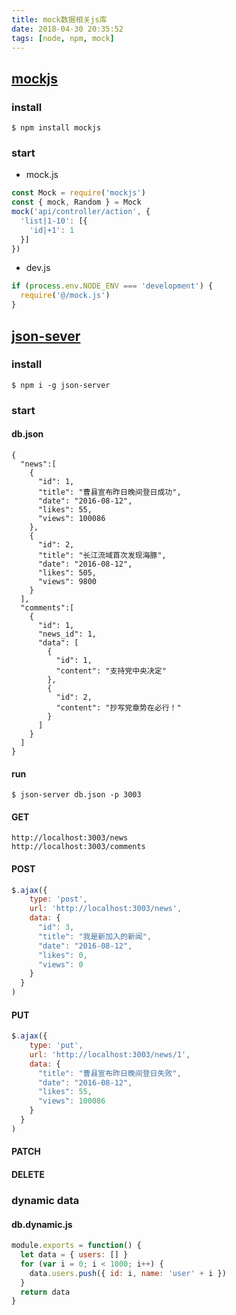 ```yaml
---
title: mock数据相关js库
date: 2018-04-30 20:35:52
tags: [node, npm, mock]
---
```


## [mockjs](http://mockjs.com/examples.html)
### install
```
$ npm install mockjs
```

### start
- mock.js
```js
const Mock = require('mockjs')
const { mock, Random } = Mock
mock('api/controller/action', {
  'list|1-10': [{
    'id|+1': 1
  }]
})
```
- dev.js
```js
if (process.env.NODE_ENV === 'development') {
  require('@/mock.js')
}
```

## [json-sever](https://www.npmjs.com/package/json-server)

### install
```
$ npm i -g json-server
```
### start
#### db.json
```
{
  "news":[
    {
      "id": 1,
      "title": "曹县宣布昨日晚间登日成功",
      "date": "2016-08-12",
      "likes": 55,
      "views": 100086
    },
    {
      "id": 2,
      "title": "长江流域首次发现海豚",
      "date": "2016-08-12",
      "likes": 505,
      "views": 9800
    }
  ],
  "comments":[
    {
      "id": 1,
      "news_id": 1,
      "data": [
        {
          "id": 1,
          "content": "支持党中央决定"
        },
        {
          "id": 2,
          "content": "抄写党章势在必行！"
        }
      ]
    }
  ]
}
```

#### run
```
$ json-server db.json -p 3003
```

#### GET
```
http://localhost:3003/news
http://localhost:3003/comments
```

#### POST
```js
$.ajax({
    type: 'post',
    url: 'http://localhost:3003/news',
    data: {
      "id": 3,
      "title": "我是新加入的新闻",
      "date": "2016-08-12",
      "likes": 0,
      "views": 0
    }
  }
)
```

#### PUT
```js
$.ajax({
    type: 'put',
    url: 'http://localhost:3003/news/1',
    data: {
      "title": "曹县宣布昨日晚间登日失败",
      "date": "2016-08-12",
      "likes": 55,
      "views": 100086
    }
  }
)
```
#### PATCH
#### DELETE

### dynamic data
#### db.dynamic.js
```js
module.exports = function() {
  let data = { users: [] }
  for (var i = 0; i < 1000; i++) {
    data.users.push({ id: i, name: 'user' + i })
  }
  return data
}
```
